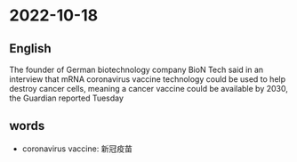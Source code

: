 # 2022-10-18

## English
The founder of German biotechnology
company BioN Tech said in an interview
that mRNA coronavirus vaccine technology
could be used to help destroy cancer cells,
meaning a cancer vaccine could be available
by 2030, the Guardian reported Tuesday


## words
* coronavirus vaccine: 新冠疫苗
